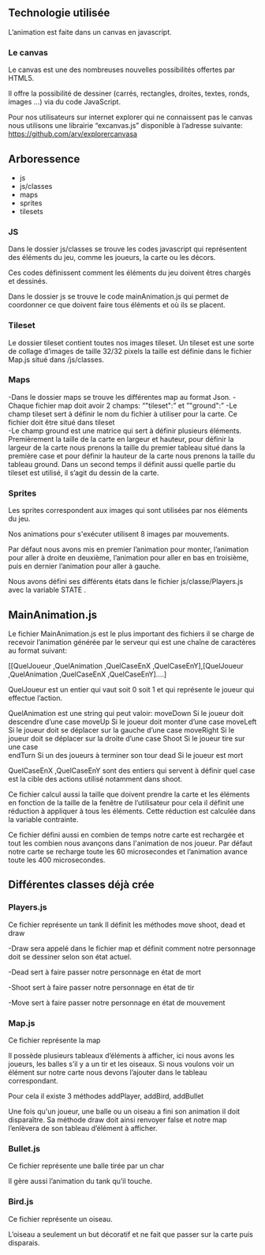 ﻿## Technologie utilisée 
L’animation est faite dans un canvas en javascript. 

### Le canvas 
Le canvas est une des nombreuses nouvelles possibilités offertes par HTML5. 

Il offre la possibilité de dessiner (carrés, rectangles, droites, textes, ronds, images ...) via du code JavaScript.

Pour nos utilisateurs sur internet explorer qui ne connaissent pas le canvas nous utilisons une librairie “excanvas.js” disponible à l’adresse suivante:
https://github.com/arv/explorercanvasa

## Arboressence 

* js
* js/classes
* maps
* sprites
* tilesets

### JS
Dans le dossier js/classes se trouve les codes javascript qui représentent des éléments du jeu, comme les joueurs, la carte ou les décors. 

Ces codes définissent comment les éléments du jeu doivent êtres chargés et dessinés.

Dans le dossier js se trouve le code mainAnimation.js qui permet de coordonner ce que doivent faire tous éléments et où ils se placent. 


### Tileset 
Le dossier tileset contient toutes nos images tileset. Un tileset est une sorte de collage d’images de taille 32/32 pixels la taille est définie dans le fichier Map.js situé dans /js/classes. 


### Maps 

-Dans le dossier maps se trouve les différentes map au format Json. 
-Chaque fichier map doit avoir 2 champs: “"tileset":” et ”"ground":” 
-Le champ tileset sert à définir le nom du fichier à utiliser pour la carte. Ce fichier doit être situé dans tileset  
-Le champ ground est une matrice qui sert à définir plusieurs éléments. Premièrement la taille de la carte en largeur et hauteur, pour définir la largeur de la carte nous prenons la taille du premier tableau situé dans la première case et pour définir la hauteur de la carte nous prenons la taille du tableau ground. Dans un second temps il définit aussi quelle partie du tileset est utilisé, il s’agit du dessin de la carte. 


### Sprites
Les sprites correspondent aux images qui sont utilisées par nos éléments du jeu.

Nos animations pour s'exécuter utilisent 8 images par mouvements. 

Par défaut nous avons mis en premier l’animation pour monter, l’animation pour aller à droite en deuxième, l’animation pour aller en bas en troisième, puis en dernier l’animation pour aller à gauche.

Nous avons défini ses différents états dans le fichier js/classe/Players.js avec la variable STATE .
 

## MainAnimation.js

Le fichier MainAnimation.js est le plus important des fichiers il se charge de recevoir l’animation générée par le serveur qui est une chaîne de caractères au format suivant:

[[QuelJoueur ,QuelAnimation ,QuelCaseEnX ,QuelCaseEnY],[QuelJoueur ,QuelAnimation ,QuelCaseEnX ,QuelCaseEnY]....]
 
QuelJoueur est un entier qui vaut soit 0 soit 1 et qui représente le joueur qui effectue l’action. 


QuelAnimation est une string qui peut valoir:
moveDown
     Si le joueur doit descendre d’une case 
moveUp
    Si le joueur doit monter d’une case 
moveLeft
    Si le joueur doit se déplacer sur la gauche d’une case 
moveRight
    Si le joueur doit se déplacer sur la droite d’une case 
Shoot
     Si le joueur tire sur une case  
endTurn
   Si un des joueurs à terminer son tour
dead
  Si le joueur est mort 


QuelCaseEnX ,QuelCaseEnY sont des entiers qui servent à définir quel case est la cible des actions utilisé notamment dans shoot. 


Ce fichier calcul aussi la taille que doivent prendre la carte et les éléments en fonction de la taille de la fenêtre de l’utilisateur pour cela il définit une réduction à appliquer à tous les éléments. Cette réduction est calculée dans la variable contrainte. 

Ce fichier défini aussi en combien de temps notre carte est rechargée et tout les combien nous avançons dans l'animation de nos joueur. Par défaut notre carte se recharge toute les 60 microsecondes et l’animation avance toute les 400 microsecondes. 


## Différentes classes déjà crée

### Players.js
Ce fichier représente un tank 
Il définit les méthodes move shoot, dead et draw 

-Draw sera appelé dans le fichier map et définit comment notre personnage doit se dessiner selon son état actuel. 

-Dead sert à faire passer notre personnage en état de mort 

-Shoot sert à faire passer notre personnage en état de tir 

-Move sert à faire passer notre personnage en état de mouvement


### Map.js
Ce fichier représente la map 

Il possède plusieurs tableaux d’éléments à afficher, ici nous avons les joueurs, les balles s’il y a un tir et les oiseaux. Si nous voulons voir un élément sur notre carte nous devons l’ajouter dans le tableau correspondant. 

Pour cela il existe 3 méthodes addPlayer, addBird, addBullet

Une fois qu'un joueur, une balle ou un oiseau a fini son animation il doit disparaître. Sa méthode draw doit ainsi renvoyer false et notre map l’enlèvera de son tableau d’élément à afficher. 

### Bullet.js
Ce fichier représente une balle tirée par un char

Il gère aussi l’animation du tank qu’il touche. 


### Bird.js
Ce fichier représente un oiseau. 

L’oiseau a seulement un but décoratif et ne fait que passer sur la carte puis disparais.






 
 


 
 










